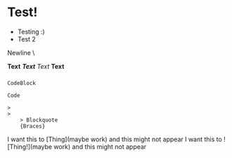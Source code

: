 # Test!

- Testing :\)
- Test 2

Newline \

**Text**
***Text***
*Text*
__Text__
###

```
CodeBlock
```

`Code`
>
    >
    >
        > Blockquote
        {Braces}
I want this to [Thing](maybe work) and this might not appear
I want this to ![Thing!](maybe work) and this might not appear
